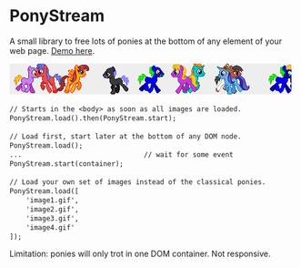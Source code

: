 # PonyStream

A small library to free lots of ponies at the bottom of any element of your web page.
[Demo here](ponystream.html).

![Ponies](ponystream.png)

```
// Starts in the <body> as soon as all images are loaded.
PonyStream.load().then(PonyStream.start);

// Load first, start later at the bottom of any DOM node.
PonyStream.load();
...                              // wait for some event
PonyStream.start(container);

// Load your own set of images instead of the classical ponies.
PonyStream.load([
    'image1.gif',
    'image2.gif',
    'image3.gif',
    'image4.gif'
]);
```

Limitation: ponies will only trot in one DOM container. Not responsive.